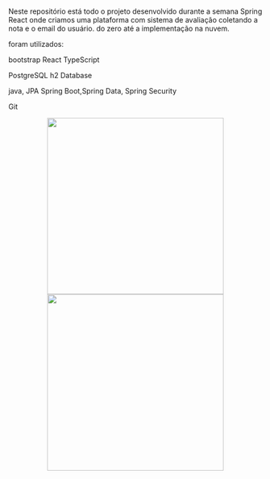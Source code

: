 #
Neste repositório está todo o projeto desenvolvido durante a semana Spring React
onde criamos uma plataforma com sistema de avaliação coletando a nota e o email do usuário.
do zero até a implementação na nuvem.

foram utilizados:

bootstrap
React
TypeScript

PostgreSQL
h2 Database

java, JPA
Spring Boot,Spring Data, Spring Security

Git

<p align="center">
  <a href="https://imgur.com/VUfS08W"><img src="https://i.imgur.com/VUfS08W.jpg" width="350" />
  <a href="https://imgur.com/dvKHUdg"><img src="https://i.imgur.com/dvKHUdg.png" width="350" /></a>
</p>
